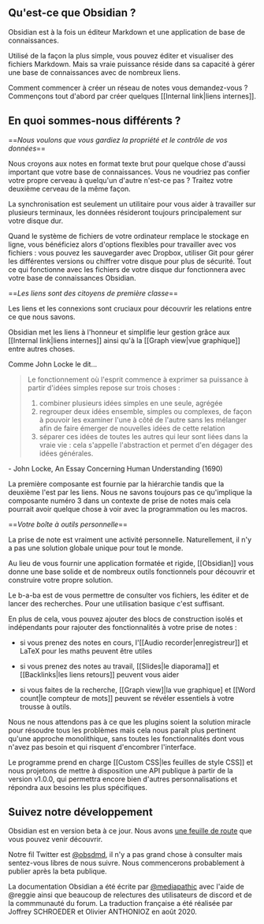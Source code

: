 ## Qu'est-ce que Obsidian ?

Obsidian est à la fois un éditeur Markdown et une application de base de connaissances.

Utilisé de la façon la plus simple, vous pouvez éditer et visualiser des fichiers Markdown. Mais sa vraie puissance réside dans sa capacité à gérer une base de connaissances avec de nombreux liens.

Comment commencer à créer un réseau de notes vous demandez-vous ? Commençons tout d'abord par créer quelques [[Internal link|liens internes]].

## En quoi sommes-nous différents ?

==*Nous voulons que vous gardiez la propriété et le contrôle de vos données*==

Nous croyons aux notes en format texte brut pour quelque chose d'aussi important que votre base de connaissances. Vous ne voudriez pas confier votre propre cerveau à quelqu'un d'autre n'est-ce pas ? Traitez votre deuxième cerveau de la même façon.

La synchronisation est seulement un utilitaire pour vous aider à travailler sur plusieurs terminaux, les données résideront toujours principalement sur votre disque dur.

Quand le système de fichiers de votre ordinateur remplace le stockage en ligne, vous bénéficiez alors d'options flexibles pour travailler avec vos fichiers : vous pouvez les sauvegarder avec Dropbox, utiliser Git pour gérer les différentes versions ou chiffrer votre disque pour plus de sécurité. Tout ce qui fonctionne avec les fichiers de votre disque dur fonctionnera avec votre base de connaissances Obsidian.

==*Les liens sont des citoyens de première classe*==

Les liens et les connexions sont cruciaux pour découvrir les relations entre ce que nous savons.

Obsidian met les liens à l'honneur et simplifie leur gestion grâce aux [[Internal link|liens internes]] ainsi qu'à la [[Graph view|vue graphique]] entre autres choses.

Comme John Locke le dit...

> Le fonctionnement où l'esprit commence à exprimer sa puissance à partir d'idées simples repose sur trois choses :
> 1. combiner plusieurs idées simples en une seule, agrégée
> 2. regrouper deux idées ensemble, simples ou complexes, de façon à pouvoir les examiner l'une à côté de l'autre sans les mélanger afin de faire émerger de nouvelles idées de cette relation
> 3. séparer ces idées de toutes les autres qui leur sont liées dans la vraie vie : cela s'appelle l'abstraction et permet d'en dégager des idées générales.

 \- John Locke, An Essay Concerning Human Understanding (1690)
 
La première composante est fournie par la hiérarchie tandis que la deuxième l'est par les liens. Nous ne savons toujours pas ce qu'implique la composante numéro 3 dans un contexte de prise de notes mais cela pourrait avoir quelque chose à voir avec la programmation ou les macros.

==*Votre boîte à outils personnelle*==

La prise de note est vraiment une activité personnelle. Naturellement, il n'y a pas une solution globale unique pour tout le monde.

Au lieu de vous fournir une application formatée et rigide, [[Obsidian]] vous donne une base solide et de nombreux outils fonctionnels pour découvrir et construire votre propre solution.

Le b-a-ba est de vous permettre de consulter vos fichiers, les éditer et de lancer des recherches. Pour une utilisation basique c'est suffisant.

En plus de cela, vous pouvez ajouter des blocs de construction isolés et indépendants pour rajouter des fonctionnalités à votre prise de notes :

- si vous prenez des notes en cours, l'[[Audio recorder|enregistreur]] et LaTeX pour les maths peuvent être utiles

- si vous prenez des notes au travail, [[Slides|le diaporama]] et [[Backlinks|les liens retours]] peuvent vous aider

- si vous faites de la recherche, [[Graph view]|la vue graphique] et [[Word count|le compteur de mots]] peuvent se révéler essentiels à votre trousse à outils.

Nous ne nous attendons pas à ce que les plugins soient la solution miracle pour résoudre tous les problèmes mais cela nous paraît plus pertinent qu'une approche monolithique, sans toutes les fonctionnalités dont vous n'avez pas besoin et qui risquent d'encombrer l'interface.

Le programme prend en charge [[Custom CSS|les feuilles de style CSS]] et nous projetons de mettre à disposition une API publique à partir de la version v1.0.0, qui permettra encore bien d'autres personnalisations et répondra aux besoins les plus spécifiques.

## Suivez notre développement

Obsidian est en version beta à ce jour. Nous avons [une feuille de route](https://trello.com/b/Psqfqp7I/obsidian-roadmap) que vous pouvez venir découvrir.

Notre fil Twitter est [@obsdmd](https://twitter.com/obsdmd), il n'y a pas grand chose à consulter mais sentez-vous libres de nous suivre. Nous commencerons probablement à publier après la beta publique.

La documentation Obsidian a été écrite par [@mediapathic](http://mediapathic.net) avec l'aide de @reggie ainsi que beaucoup de relectures des utilisateurs de discord et de la commmunauté du forum.
La traduction française a été réalisée par Joffrey SCHROEDER et Olivier ANTHONIOZ en août 2020. 